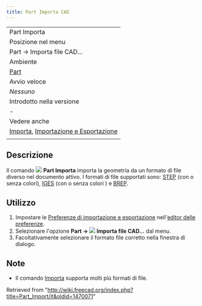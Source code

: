 ```yaml
---
title: Part Importa CAD
---
```

|  |
| --- |
| Part Importa |
| Posizione nel menu |
| Part → Importa file CAD... |
| Ambiente |
| [Part](/Part_Workbench/it "Part Workbench/it") |
| Avvio veloce |
| *Nessuno* |
| Introdotto nella versione |
| - |
| Vedere anche |
| [Importa](/Std_Import/it "Std Import/it"), [Importazione e Esportazione](/Import_Export/it "Import Export/it") |
|  |

## Descrizione

Il comando ![](/images/Part_Import.svg) **Part Importa** importa la geometria da un formato di file diverso nel documento attivo. I formati di file supportati sono: [STEP](http://en.wikipedia.org/wiki/Step_file) (con o senza colori), [IGES](http://en.wikipedia.org/wiki/IGES) (con o senza colori ) e [BREP](http://en.wikipedia.org/wiki/BREP).

## Utilizzo

1. Impostare le [Preferenze di importazione e esportazione](/Import_Export_Preferences/it "Import Export Preferences/it") nell'[editor delle preferenze](/Preferences_Editor/it "Preferences Editor/it").
2. Selezionare l'opzione **Part → ![](/images/Part_Import.svg) Importa file CAD...** dal menu.
3. Facoltativamente selezionare il formato file corretto nella finestra di dialogo.

## Note

* Il comando [Importa](/Std_Import/it "Std Import/it") supporta molti più formati di file.

Retrieved from "<http://wiki.freecad.org/index.php?title=Part_Import/it&oldid=1470071>"